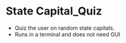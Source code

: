 # State Capital_Quiz
- Quiz the user on random state capitals.
- Runs in a terminal and does not need GUI
